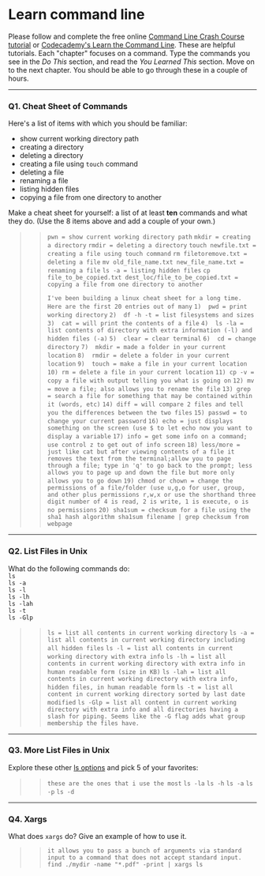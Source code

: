 # Learn command line

Please follow and complete the free online [Command Line Crash Course
tutorial](https://web.archive.org/web/20160708171659/http://cli.learncodethehardway.org/book/) or [Codecademy's Learn the Command Line](https://www.codecademy.com/learn/learn-the-command-line). These are helpful tutorials. Each "chapter" focuses on a command. Type the commands you see in the _Do This_ section, and read the _You Learned This_ section. Move on to the next chapter. You should be able to go through these in a couple of hours.

---

### Q1.  Cheat Sheet of Commands  

Here's a list of items with which you should be familiar:  
* show current working directory path
* creating a directory
* deleting a directory
* creating a file using `touch` command
* deleting a file
* renaming a file
* listing hidden files
* copying a file from one directory to another

Make a cheat sheet for yourself: a list of at least **ten** commands and what they do.  (Use the 8 items above and add a couple of your own.)  

> > `pwn = show current working directory path`
> > `mkdir = creating a directory`
> > `rmdir = deleting a directory`
> > `touch newfile.txt = creating a file using touch command`
> > `rm filetoremove.txt = deleting a file`
> > `mv old_file_name.txt new_file_name.txt = renaming a file`
> > `ls -a = listing hidden files`
> > `cp file_to_be_copied.txt dest_loc/file_to_be_copied.txt = copying a file from one directory to another`
> > 
> > `I've been building a linux cheat sheet for a long time.  Here are the first 20 entries out of many`
> > `1)  pwd = print working directory`
> > `2)  df -h -t = list filesystems and sizes`
> > `3)  cat = will print the contents of a file`
> > `4)  ls -la = list contents of directory with extra information (-l) and hidden files (-a)`
> > `5)  clear = clear terminal`
> > `6)  cd = change directory`
> > `7)  mkdir = made a folder in your current location`
> > `8)  rmdir = delete a folder in your current location`
> > `9)  touch = make a file in your current location`
> > `10) rm = delete a file in your current location`
> > `11) cp -v = copy a file with output telling you what is going on`
> > `12) mv = move a file; also allows you to rename the file`
> > `13) grep = search a file for something that may be contained within it (words, etc)`
> > `14) diff = will compare 2 files and tell you the differences between the two files`
> > `15) passwd = to change your current password`
> > `16) echo = just displays something on the screen (use $ to let echo now you want to display a variable`
> > `17) info = get some info on a command; use control z to get out of info screen`
> > `18) less/more = just like cat but after viewing contents of a file it removes the text from the terminal;allow you to page through a file; type in 'q' to go back to the prompt; less allows you to page up and down the file but more only allows you to go down`
> > `19) chmod or chown = change the permissions of a file/folder (use u,g,o for user, group, and other plus permissions r,w,x or use the shorthand three digit number of 4 is read, 2 is write, 1 is execute, o is no permissions`
> > `20) sha1sum = checksum for a file using the sha1 hash algorithm sha1sum filename | grep checksum from webpage`

---

### Q2.  List Files in Unix   

What do the following commands do:  
`ls`  
`ls -a`  
`ls -l`  
`ls -lh`  
`ls -lah`  
`ls -t`  
`ls -Glp`  

> > `ls = list all contents in current working directory`
> > `ls -a = list all contents in current working directory including all hidden files`
> > `ls -l = list all contents in current working directory with extra info`
> > `ls -lh = list all contents in current working directory with extra info in human readable form (size in KB)`
> > `ls -lah = list all contents in current working directory with extra info, hidden files, in human readable form`
> > `ls -t = list all content in current working directory sorted by last date modified`
> > `ls -Glp = list all content in current working directory with extra info and all directories having a slash for piping. Seems like the -G flag adds what group membership the files have.`
---

### Q3.  More List Files in Unix  

Explore these other [ls options](http://www.techonthenet.com/unix/basic/ls.php) and pick 5 of your favorites:

> > `these are the ones that i use the most`
> > `ls -la`
> > `ls -h`
> > `ls -a`
> > `ls -p`
> > `ls -d`

---

### Q4.  Xargs   

What does `xargs` do? Give an example of how to use it.

> > `it allows you to pass a bunch of arguments via standard input to a command that does not accept standard input.`
> > `find ./mydir -name "*.pdf" -print | xargs ls`

 

